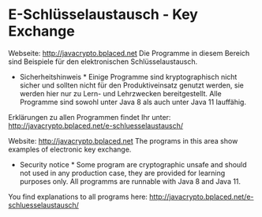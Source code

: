 # E-Schlüsselaustausch - Key Exchange

Webseite: http://javacrypto.bplaced.net Die Programme in diesem Bereich sind Beispiele für den elektronischen Schlüsselaustausch.

* Sicherheitshinweis * Einige Programme sind kryptographisch nicht sicher und sollten nicht für den Produktiveinsatz genutzt werden, sie werden hier nur zu Lern- und Lehrzwecken bereitgestellt. Alle Programme sind sowohl unter Java 8 als auch unter Java 11 lauffähig.

Erklärungen zu allen Programmen findet Ihr unter: http://javacrypto.bplaced.net/e-schluesselaustausch/

Website: http://javacrypto.bplaced.net The programs in this area show examples of electronic key exchange.

* Security notice * Some program are cryptographic unsafe and should not used in any production case, they are provided for learning purposes only. All programms are runnable with Java 8 and Java 11.

You find explanations to all programs here: http://javacrypto.bplaced.net/e-schluesselaustausch/
